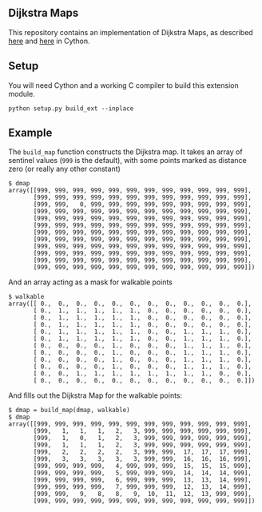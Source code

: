 Dijkstra Maps
-------------

This repository contains an implementation of Dijkstra Maps, as described [here](http://www.roguebasin.com/index.php?title=The_Incredible_Power_of_Dijkstra_Maps) and [here](http://www.roguebasin.com/index.php?title=Dijkstra_Maps_Visualized) in Cython.

Setup
-----

You will need Cython and a working C compiler to build this extension module.

```
python setup.py build_ext --inplace
```

Example
-------

The `build_map` function constructs the Dijkstra map.  It takes an array of sentinel values (`999` is the default), with some points marked as distance zero (or really any other constant)

```
$ dmap
array([[999, 999, 999, 999, 999, 999, 999, 999, 999, 999, 999, 999],
       [999, 999, 999, 999, 999, 999, 999, 999, 999, 999, 999, 999],
       [999, 999,   0, 999, 999, 999, 999, 999, 999, 999, 999, 999],
       [999, 999, 999, 999, 999, 999, 999, 999, 999, 999, 999, 999],
       [999, 999, 999, 999, 999, 999, 999, 999, 999, 999, 999, 999],
       [999, 999, 999, 999, 999, 999, 999, 999, 999, 999, 999, 999],
       [999, 999, 999, 999, 999, 999, 999, 999, 999, 999, 999, 999],
       [999, 999, 999, 999, 999, 999, 999, 999, 999, 999, 999, 999],
       [999, 999, 999, 999, 999, 999, 999, 999, 999, 999, 999, 999],
       [999, 999, 999, 999, 999, 999, 999, 999, 999, 999, 999, 999],
       [999, 999, 999, 999, 999, 999, 999, 999, 999, 999, 999, 999],
       [999, 999, 999, 999, 999, 999, 999, 999, 999, 999, 999, 999]])
```

And an array acting as a mask for walkable points

```
$ walkable
array([[ 0.,  0.,  0.,  0.,  0.,  0.,  0.,  0.,  0.,  0.,  0.,  0.],
       [ 0.,  1.,  1.,  1.,  1.,  1.,  0.,  0.,  0.,  0.,  0.,  0.],
       [ 0.,  1.,  1.,  1.,  1.,  1.,  0.,  0.,  0.,  0.,  0.,  0.],
       [ 0.,  1.,  1.,  1.,  1.,  1.,  0.,  0.,  0.,  0.,  0.,  0.],
       [ 0.,  1.,  1.,  1.,  1.,  1.,  0.,  0.,  1.,  1.,  1.,  0.],
       [ 0.,  1.,  1.,  1.,  1.,  1.,  0.,  0.,  1.,  1.,  1.,  0.],
       [ 0.,  0.,  0.,  0.,  1.,  0.,  0.,  0.,  1.,  1.,  1.,  0.],
       [ 0.,  0.,  0.,  0.,  1.,  0.,  0.,  0.,  1.,  1.,  1.,  0.],
       [ 0.,  0.,  0.,  0.,  1.,  0.,  0.,  0.,  1.,  1.,  1.,  0.],
       [ 0.,  0.,  0.,  0.,  1.,  0.,  0.,  0.,  1.,  1.,  1.,  0.],
       [ 0.,  0.,  1.,  1.,  1.,  1.,  1.,  1.,  1.,  1.,  0.,  0.],
       [ 0.,  0.,  0.,  0.,  0.,  0.,  0.,  0.,  0.,  0.,  0.,  0.]])
```

And fills out the Dijkstra Map for the walkable points:


```
$ dmap = build_map(dmap, walkable)
$ dmap
array([[999, 999, 999, 999, 999, 999, 999, 999, 999, 999, 999, 999],
       [999,   1,   1,   1,   2,   3, 999, 999, 999, 999, 999, 999],
       [999,   1,   0,   1,   2,   3, 999, 999, 999, 999, 999, 999],
       [999,   1,   1,   1,   2,   3, 999, 999, 999, 999, 999, 999],
       [999,   2,   2,   2,   2,   3, 999, 999,  17,  17,  17, 999],
       [999,   3,   3,   3,   3,   3, 999, 999,  16,  16,  16, 999],
       [999, 999, 999, 999,   4, 999, 999, 999,  15,  15,  15, 999],
       [999, 999, 999, 999,   5, 999, 999, 999,  14,  14,  14, 999],
       [999, 999, 999, 999,   6, 999, 999, 999,  13,  13,  14, 999],
       [999, 999, 999, 999,   7, 999, 999, 999,  12,  13,  14, 999],
       [999, 999,   9,   8,   8,   9,  10,  11,  12,  13, 999, 999],
       [999, 999, 999, 999, 999, 999, 999, 999, 999, 999, 999, 999]])
```
